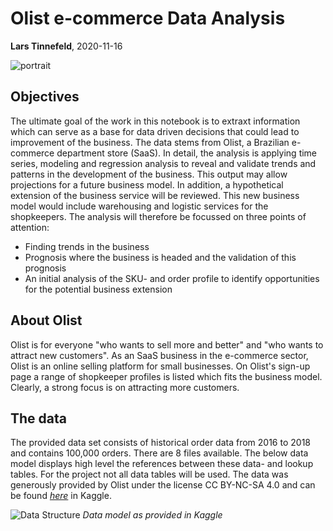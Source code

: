 # Olist e-commerce Data Analysis

**Lars Tinnefeld**, 2020-11-16

![portrait](https://images.unsplash.com/photo-1522204523234-8729aa6e3d5f?ixlib=rb-1.2.1&ixid=eyJhcHBfaWQiOjEyMDd9&auto=format&fit=crop&w=1050&q=80)

## Objectives
The ultimate goal of the work in this notebook is to extraxt information which can serve as a base for data driven decisions that could lead to improvement of the business. The data stems from Olist, a Brazilian e-commerce department store (SaaS). In detail, the analysis is applying time series, modeling and regression analysis to reveal and validate trends and patterns in the development of the business. This output may allow projections for a future business model. In addition, a hypothetical extension of the business service will be reviewed. This new business model would include warehousing and logistic services for the shopkeepers. The analysis will therefore be focussed on three points of attention:
- Finding trends in the business
- Prognosis where the business is headed and the validation of this prognosis
- An initial analysis of the SKU- and order profile to identify opportunities for the potential business extension

## About Olist
Olist is for everyone "who wants to sell more and better" and "who wants to attract new customers". As an SaaS business in the e-commerce sector, Olist is an online selling platform for small businesses. On Olist's sign-up page a range of shopkeeper profiles is listed which fits the business model. Clearly, a strong focus is on attracting more customers.

## The data
The provided data set consists of historical order data from 2016 to 2018 and contains 100,000 orders. There are 8 files available. The below data model displays high level the references between these data- and lookup tables. For the project not all data tables will be used. The data was generously provided by Olist under the license CC BY-NC-SA 4.0 and can be found *[here](https://www.kaggle.com/olistbr/brazilian-ecommerce)* in Kaggle.

![Data Structure](https://i.imgur.com/HRhd2Y0.png)
*Data model as provided in Kaggle*

